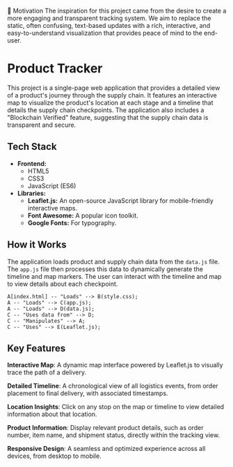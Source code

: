🚀 Motivation
The inspiration for this project came from the desire to create a more engaging and transparent tracking system.
We aim to replace the static, often confusing, text-based updates with a rich, interactive, and easy-to-understand visualization that provides peace of mind to the end-user.

# Product Tracker
This project is a single-page web application that provides a detailed view of a product's journey through the supply chain.
It features an interactive map to visualize the product's location at each stage and a timeline that details the supply chain checkpoints.
The application also includes a "Blockchain Verified" feature, suggesting that the supply chain data is transparent and secure.

 ## Tech Stack
*   **Frontend:**
    *   HTML5
    *   CSS3
    *   JavaScript (ES6)
*   **Libraries:**
    *   **Leaflet.js:** An open-source JavaScript library for mobile-friendly interactive maps.
    *   **Font Awesome:** A popular icon toolkit.
    *   **Google Fonts:** For typography.

## How it Works

The application loads product and supply chain data from the `data.js` file. The `app.js` file then processes this data to dynamically generate the timeline and map markers. 
The user can interact with the timeline and map to view details about each checkpoint.

 
    
    A[index.html] -- "Loads" --> B(style.css);
    A -- "Loads" --> C(app.js);
    A -- "Loads" --> D(data.js);
    C -- "Uses data from" --> D;
    C -- "Manipulates" --> A;
    C -- "Uses" --> E(Leaflet.js); 



##  Key Features

**Interactive Map**: A dynamic map interface powered by Leaflet.js to visually trace the path of a delivery.

**Detailed Timeline**: A chronological view of all logistics events, from order placement to final delivery, with associated timestamps.

**Location Insights**: Click on any stop on the map or timeline to view detailed information about that location.

**Product Information**: Display relevant product details, such as order number, item name, and shipment status, directly within the tracking view.

**Responsive Design**: A seamless and optimized experience across all devices, from desktop to mobile.

